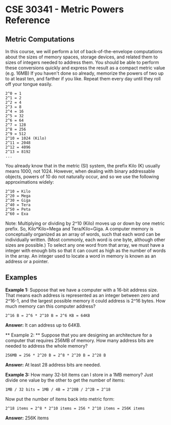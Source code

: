 # CSE 30341 - Metric Powers Reference

## Metric Computations

In this course, we will perform a lot of back-of-the-envelope computations about the sizes of memory spaces, storage devices, and related them to sizes of integers needed to address them. You should be able to perform these conversions quickly and express the result as a compact metric value (e.g. 16MB)
If you haven't done so already, memorize the powers of two up to at least ten, and farther if you like. Repeat them every day until they roll off your tongue easily.

```
2^0 = 1
2^1 = 2
2^2 = 4
2^3 = 8
2^4 = 16
2^5 = 32
2^6 = 64
2^7 = 128
2^8 = 256
2^9 = 512
2^10 = 1024 (Kilo)
2^11 = 2048
2^12 = 4096
2^13 = 8192
...
```

You already know that in the metric (SI) system, the prefix Kilo (K) usually means 1000, not 1024. However, when dealing with binary addressable objects, powers of 10 do not naturally occur, and so we use the following approximations widely:

```
2^10 = Kilo
2^20 = Mega
2^30 = Giga
2^40 = Tera
2^50 = Peta
2^60 = Exa
```

Note: Multiplying or dividing by 2^10 (Kilo) moves up or down by one metric prefix. So, Kilo*Kilo=Mega and Tera/Kilo=Giga.
A computer memory is conceptually organized as an array of words, such that each word can be individually written. (Most commonly, each word is one byte, although other sizes are possible.) To select any one word from that array, we must have a integer with enough bits so that it can count as high as the number of words in the array. An integer used to locate a word in memory is known as an address or a pointer.

## Examples

**Example 1:** Suppose that we have a computer with a 16-bit address size. That means each address is represented as an integer between zero and 2^16-1, and the largest possible memory it could address is 2^16 bytes. How much memory can this computer address?
 
```
2^16 B = 2^6 * 2^10 B = 2^6 KB = 64KB
```

**Answer:** It can address up to 64KB.

** Example 2: ** Suppose that you are designing an architecture for a computer that requires 256MB of memory. How many address bits are needed to address the whole memory?

```
256MB = 256 * 2^20 B = 2^8 * 2^20 B = 2^28 B
```

**Answer:** At least 28 address bits are needed.

**Example 3:** How many 32-bit items can I store in a 1MB memory? Just divide one value by the other to get the number of items:

```
1MB / 32 bits = 1MB / 4B = 2^20B / 2^2B = 2^18
```

Now put the number of items back into metric form:

```
2^18 items = 2^8 * 2^10 items = 256 * 2^10 items = 256K items
```

**Answer:** 256K items
